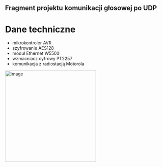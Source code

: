 ## Fragment projektu komunikacji głosowej po UDP

# Dane techniczne
- mikrokontroler AVR
- szyfrowanie AES128
- moduł Ethernet W5500
- wzmacniacz cyfrowy PT2257
- komunikacja z radiostacją Motorola

<img width="296" alt="image" src="https://github.com/kmaciejski/Voice-Communication-UDP/assets/41015026/eba0e748-bb59-4ac2-9203-303d75275dcc">
